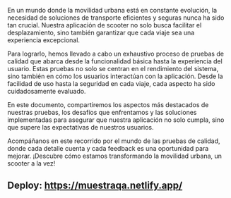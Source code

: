 En un mundo donde la movilidad urbana está en constante evolución, la necesidad de soluciones de transporte eficientes y seguras nunca ha sido tan crucial. Nuestra aplicación de scooter no solo busca facilitar el desplazamiento, sino también garantizar que cada viaje sea una experiencia excepcional.

Para lograrlo, hemos llevado a cabo un exhaustivo proceso de pruebas de calidad que abarca desde la funcionalidad básica hasta la experiencia del usuario. Estas pruebas no solo se centran en el rendimiento del sistema, sino también en cómo los usuarios interactúan con la aplicación. Desde la facilidad de uso hasta la seguridad en cada viaje, cada aspecto ha sido cuidadosamente evaluado.

En este documento, compartiremos los aspectos más destacados de nuestras pruebas, los desafíos que enfrentamos y las soluciones implementadas para asegurar que nuestra aplicación no solo cumpla, sino que supere las expectativas de nuestros usuarios.

Acompáñanos en este recorrido por el mundo de las pruebas de calidad, donde cada detalle cuenta y cada feedback es una oportunidad para mejorar. ¡Descubre cómo estamos transformando la movilidad urbana, un scooter a la vez!

## Deploy: https://muestraqa.netlify.app/